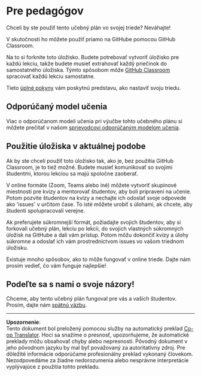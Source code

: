 <!--
CO_OP_TRANSLATOR_METADATA:
{
  "original_hash": "9fd36f5dc734203ee28b6cf2573e5eab",
  "translation_date": "2025-08-28T08:13:25+00:00",
  "source_file": "for-teachers.md",
  "language_code": "sk"
}
-->
# Pre pedagógov

Chceli by ste použiť tento učebný plán vo svojej triede? Neváhajte!

V skutočnosti ho môžete použiť priamo na GitHube pomocou GitHub Classroom.

Na to si forknite toto úložisko. Budete potrebovať vytvoriť úložisko pre každú lekciu, takže budete musieť extrahovať každý priečinok do samostatného úložiska. Týmto spôsobom môže [GitHub Classroom](https://classroom.github.com/classrooms) spracovať každú lekciu samostatne.

Tieto [úplné pokyny](https://github.blog/2020-03-18-set-up-your-digital-classroom-with-github-classroom/) vám poskytnú predstavu, ako nastaviť svoju triedu.

## Odporúčaný model učenia

Viac o odporúčanom modeli učenia pri výučbe tohto učebného plánu si môžete prečítať v našom [sprievodcovi odporúčaným modelom učenia](recommended-learning-model.md).

## Použitie úložiska v aktuálnej podobe

Ak by ste chceli použiť toto úložisko tak, ako je, bez použitia GitHub Classroom, je to tiež možné. Budete musieť komunikovať so svojimi študentmi, ktorou lekciou sa majú spoločne zaoberať.

V online formáte (Zoom, Teams alebo iné) môžete vytvoriť skupinové miestnosti pre kvízy a mentorovať študentov, aby boli pripravení na učenie. Potom pozvite študentov na kvízy a nechajte ich odoslať svoje odpovede ako 'issues' v určitom čase. To isté môžete urobiť s úlohami, ak chcete, aby študenti spolupracovali verejne.

Ak preferujete súkromnejší formát, požiadajte svojich študentov, aby si forkovali učebný plán, lekciu po lekcii, do svojich vlastných súkromných úložísk na GitHube a dali vám prístup. Potom môžu dokončiť kvízy a úlohy súkromne a odoslať ich vám prostredníctvom issues vo vašom triednom úložisku.

Existuje mnoho spôsobov, ako to môže fungovať v online triede. Dajte nám prosím vedieť, čo vám funguje najlepšie!

## Podeľte sa s nami o svoje názory!

Chceme, aby tento učebný plán fungoval pre vás a vašich študentov. Prosím, dajte nám [spätnú väzbu](https://forms.microsoft.com/Pages/ResponsePage.aspx?id=v4j5cvGGr0GRqy180BHbR2humCsRZhxNuI79cm6n0hRUQzRVVU9VVlU5UlFLWTRLWlkyQUxORTg5WS4u).

---

**Upozornenie**:  
Tento dokument bol preložený pomocou služby na automatický preklad [Co-op Translator](https://github.com/Azure/co-op-translator). Hoci sa snažíme o presnosť, upozorňujeme, že automatické preklady môžu obsahovať chyby alebo nepresnosti. Pôvodný dokument v jeho pôvodnom jazyku by mal byť považovaný za autoritatívny zdroj. Pre dôležité informácie odporúčame profesionálny preklad vykonaný človekom. Nezodpovedáme za žiadne nedorozumenia alebo nesprávne interpretácie vyplývajúce z použitia tohto prekladu.
